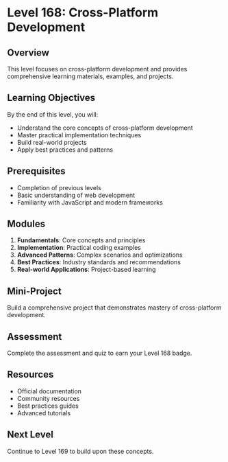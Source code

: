# Level 168: Cross-Platform Development

## Overview
This level focuses on cross-platform development and provides comprehensive learning materials, examples, and projects.

## Learning Objectives
By the end of this level, you will:
- Understand the core concepts of cross-platform development
- Master practical implementation techniques
- Build real-world projects
- Apply best practices and patterns

## Prerequisites
- Completion of previous levels
- Basic understanding of web development
- Familiarity with JavaScript and modern frameworks

## Modules
1. **Fundamentals**: Core concepts and principles
2. **Implementation**: Practical coding examples
3. **Advanced Patterns**: Complex scenarios and optimizations
4. **Best Practices**: Industry standards and recommendations
5. **Real-world Applications**: Project-based learning

## Mini-Project
Build a comprehensive project that demonstrates mastery of cross-platform development.

## Assessment
Complete the assessment and quiz to earn your Level 168 badge.

## Resources
- Official documentation
- Community resources
- Best practices guides
- Advanced tutorials

## Next Level
Continue to Level 169 to build upon these concepts.
